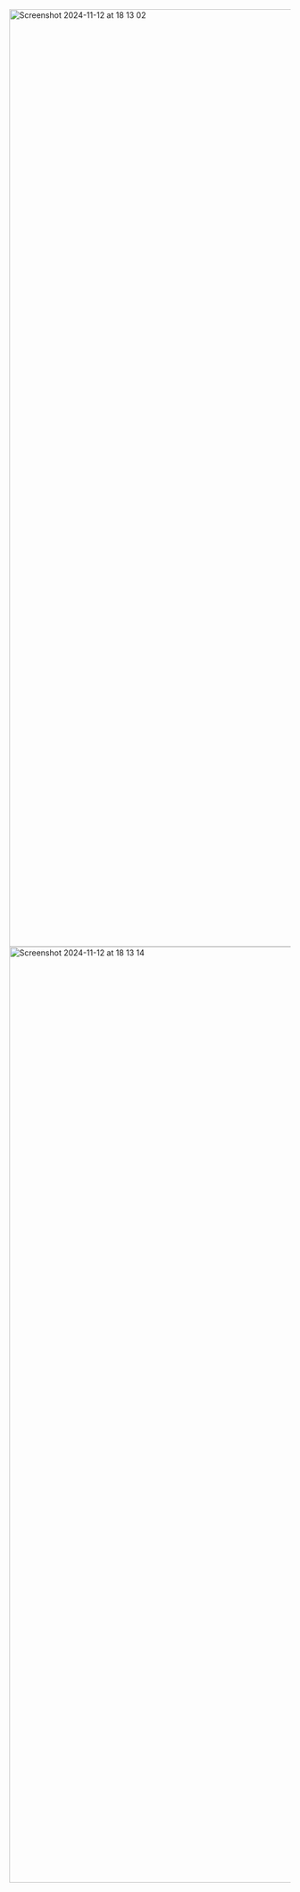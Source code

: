 <img width="1677" alt="Screenshot 2024-11-12 at 18 13 02" src="https://github.com/user-attachments/assets/653aab81-bafc-4493-b128-e9534c0a1e77">
<img width="1674" alt="Screenshot 2024-11-12 at 18 13 14" src="https://github.com/user-attachments/assets/b5b74a12-baa9-4abf-99e2-242bc896985a">
